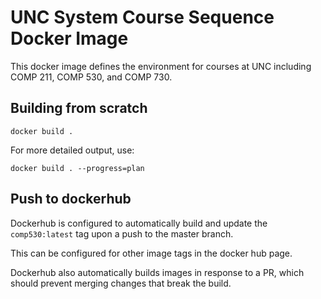 # UNC System Course Sequence Docker Image

This docker image defines the environment for courses at UNC including
COMP 211, COMP 530, and COMP 730.

## Building from scratch

`docker build .`

For more detailed output, use:

`docker build . --progress=plan`

## Push to dockerhub

Dockerhub is configured to automatically build and update the
`comp530:latest` tag upon a push to the master branch.

This can be configured for other image tags in the docker hub page.

Dockerhub also automatically builds images in response to a PR,
which should prevent merging changes that break the build.
